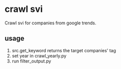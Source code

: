 # crawl svi

Crawl svi for companies from google trends.

## usage

1. src.get_keyword returns the target companies' tag
2. set year in crawl_yearly.py
3. run filter_output.py
